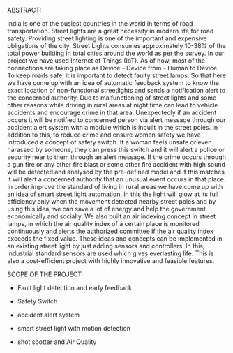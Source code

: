 ABSTRACT: 

India is one of the busiest countries in the world in terms of road transportation. Street lights are a great necessity in modern life for road safety. Providing street lighting is one of the important and expensive obligations of the city. Street Lights consumes approximately 10-38% of the total power building in total cities around the world as per the survey. In our project we have used Internet of Things (IoT). As of now, most of the connections are taking place as Device - Device from - Human to Device. To keep roads safe, it is important to detect faulty street lamps. So that here we have come up with an idea of automatic feedback system to know the exact location of non-functional streetlights and sends a notification alert to the concerned authority. Due to malfunctioning of street lights and some other reasons while driving in rural areas at night time can lead to vehicle accidents and encourage crime in that area. Unexpectedly if an accident occurs it will be notified to concerned person via alert message through our accident alert system with a module which is inbuilt in the street poles. In addition to this, to reduce crime and ensure women safety we have introduced a concept of safety switch. If a woman feels unsafe or even harassed by someone, they can press this switch and it will alert a police or security near to them through an alert message. If the crime occurs through a gun fire or any other fire blast or some other fire accident with high sound will be detected and analysed by the pre-defined model and if this matches it will alert a concerned authority that an unusual event occurs in that place. In order improve the standard of living in rural areas we have come up with an idea of smart street light automation, in this the light will glow at its full efficiency only when the movement detected nearby street poles and by using this idea, we can save a lot of energy and help the government economically and socially. We also built an air indexing concept in street lamps, in which the air quality index of a certain place is monitored continuously and alerts the authorized committee if the air quality index exceeds the fixed value. These ideas and concepts can be implemented in an existing street light by just adding sensors and controllers. In this, industrial standard sensors are used which gives everlasting life. This is also a cost-efficient project with highly innovative and feasible features.


SCOPE OF THE PROJECT: 

* Fault light detection and early feedback

* Safety Switch 

* accident alert system

* smart street light with motion detection 

* shot spotter and Air Quality
